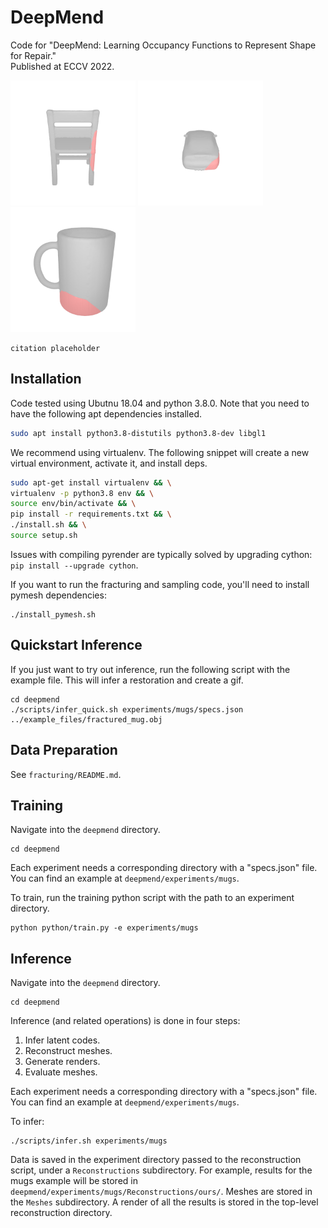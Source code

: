 # DeepMend
Code for "DeepMend: Learning Occupancy Functions to Represent Shape for Repair." \
Published at ECCV 2022.

<img src="assets/chair.gif" alt="example1" width="200"/> <img src="assets/car.gif" alt="example1" width="200"/> <img src="assets/mug.gif" alt="example1" width="200"/> 

```
citation placeholder
```

## Installation

Code tested using Ubutnu 18.04 and python 3.8.0.
Note that you need to have the following apt dependencies installed. 
```bash
sudo apt install python3.8-distutils python3.8-dev libgl1
```

We recommend using virtualenv. The following snippet will create a new virtual environment, activate it, and install deps.
```bash
sudo apt-get install virtualenv && \
virtualenv -p python3.8 env && \
source env/bin/activate && \
pip install -r requirements.txt && \
./install.sh && \
source setup.sh
```
Issues with compiling pyrender are typically solved by upgrading cython: `pip install --upgrade cython`.

If you want to run the fracturing and sampling code, you'll need to install pymesh dependencies:
```
./install_pymesh.sh
```

## Quickstart Inference

If you just want to try out inference, run the following script with the example file. This will infer a restoration and create a gif.
```
cd deepmend
./scripts/infer_quick.sh experiments/mugs/specs.json ../example_files/fractured_mug.obj
```

## Data Preparation

See `fracturing/README.md`.

## Training

Navigate into the `deepmend` directory.
```
cd deepmend
```

Each experiment needs a corresponding directory with a "specs.json" file. You can find an example at `deepmend/experiments/mugs`.

To train, run the training python script with the path to an experiment directory.
```
python python/train.py -e experiments/mugs
```

## Inference

Navigate into the `deepmend` directory.
```
cd deepmend
```

Inference (and related operations) is done in four steps:

1) Infer latent codes. 
2) Reconstruct meshes. 
3) Generate renders. 
4) Evaluate meshes.


Each experiment needs a corresponding directory with a "specs.json" file. You can find an example at `deepmend/experiments/mugs`.

To infer:
```
./scripts/infer.sh experiments/mugs
```

Data is saved in the experiment directory passed to the reconstruction script, under a `Reconstructions` subdirectory. For example, results for the mugs example will be stored in `deepmend/experiments/mugs/Reconstructions/ours/`. Meshes are stored in the `Meshes` subdirectory. A render of all the results is stored in the top-level reconstruction directory. 
